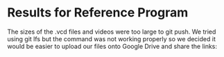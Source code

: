 # Results for Reference Program #

The sizes of the .vcd files and videos were too large to git push. We tried using git lfs but the command was not working properly so we decided it would be easier to upload our files onto Google Drive and share the links:
